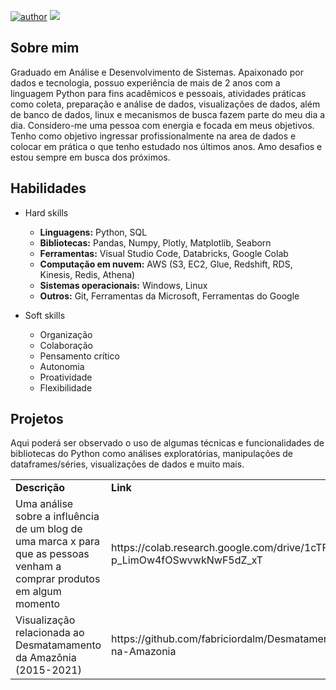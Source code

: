 [![author](https://img.shields.io/badge/author-fabriciordalm-red.svg)](https://github.com/fabriciordalm) ![](https://img.shields.io/badge/python-3.8+-blue.svg)

## Sobre mim
Graduado em Análise e Desenvolvimento de Sistemas. Apaixonado por dados e tecnologia, possuo experiência de mais de 2 anos com a linguagem Python para fins acadêmicos e pessoais, atividades práticas como coleta, preparação e análise de dados, visualizações de dados, além de banco de dados, linux e mecanismos de busca fazem parte do meu dia a dia. Considero-me uma pessoa com energia e focada em meus objetivos. Tenho como objetivo ingressar profissionalmente na area de dados e colocar em prática o que tenho estudado nos últimos anos. Amo desafios e estou sempre em busca dos próximos.

## Habilidades

- Hard skills
    - **Linguagens:** Python, SQL
    - **Bibliotecas:** Pandas, Numpy, Plotly, Matplotlib, Seaborn
    - **Ferramentas:** Visual Studio Code, Databricks, Google Colab
    - **Computação em nuvem:** AWS (S3, EC2, Glue, Redshift, RDS, Kinesis, Redis, Athena)
    - **Sistemas operacionais:** Windows, Linux
    - **Outros:** Git, Ferramentas da Microsoft, Ferramentas do Google
  
- Soft skills
     - Organização
     - Colaboração
     - Pensamento crítico
     - Autonomia
     - Proatividade
     - Flexibilidade

## Projetos
Aqui poderá ser observado o uso de algumas técnicas e funcionalidades de bibliotecas do Python como análises exploratórias, manipulações de dataframes/séries, visualizações de dados e muito mais.
   <br/>
   <table align="center">
    <tr><td><b>Descrição</a></td><td><b>Link</a></td></tr>
  <tr><td>Uma análise sobre a influência de um blog de uma marca x para que as pessoas venham a comprar produtos em algum momento</a></td><td>https://colab.research.google.com/drive/1cTFUItL-p_LimOw4fOSwvwkNwF5dZ_xT</a></td></tr/>
  <tr><td>Visualização relacionada ao Desmatamamento da Amazônia (2015-2021)</a></td><td>https://github.com/fabriciordalm/Desmatamento-na-Amazonia</a></td></tr/>
   </table>
   <br/> 

<!-- --- -->
